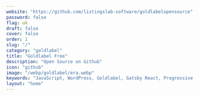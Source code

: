 ```yaml
---
website: "https://github.com/listingslab-software/goldlabelopensource"
password: false
flag: uk
draft: false
cover: false
order: 1
slug: "/"
category: "goldlabel"
title: "Goldlabel Free"
description: "Open Source on Github"
icon: "github"
image: "/webp/goldlabel/era.webp"
keywords: "JavaScript, WordPress, Goldlabel, Gatsby React, Progressive Web App, MUI"
layout: "home"
---
```

